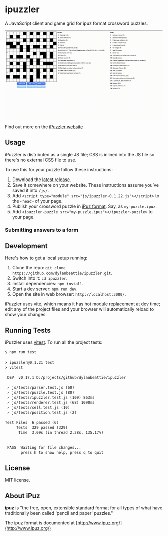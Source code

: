 # ipuzzler

A JavaScript client and game grid for ipuz format crossword puzzles.

![Demo of iPuzzler](./ipuzzler.gif)

Find out more on the [iPuzzler website](https://dylanbeattie.github.io/ipuzzler/)

## Usage

iPuzzler is distributed as a single JS file; CSS is inlined into the JS file so there's no external CSS file to use.

To use this for your puzzle follow these instructions:

1. Download the [latest release](https://github.com/dylanbeattie/ipuzzler/releases/latest).
2. Save it somewhere on your website. These instructions assume you’ve saved it into `/js/`.
3. Add `<script type="module" src="js/ipuzzler-0.1.22.js"></script>` to the `<head>` of your page.
4. Publish your crossword puzzle in [iPuz format](http://www.ipuz.org/). Say, as  `my-puzzle.ipuz`.
5. Add `<ipuzzler-puzzle src="my-puzzle.ipuz"></ipuzzler-puzzle>` to your page.

### Submitting answers to a form


## Development

Here's how to get a local setup running:

1. Clone the repo: `git clone https://github.com/dylanbeattie/ipuzzler.git`.
2. Switch into it: `cd ipuzzler`.
3. Install dependencies: `npm install`.
4. Start a dev server: `npm run dev`.
5. Open the site in web browser: `http://localhost:3000/`.

iPuzzler uses [vite](https://vitejs.dev), which means it has hot module replacement at dev time; edit any of the project files and your browser will automatically reload to show your changes. 

## Running Tests

iPuzzler uses [vitest](https://vitest.dev). To run all the project tests:

```
$ npm run test

> ipuzzler@0.1.21 test
> vitest

 DEV  v0.17.1 D:/projects/github/dylanbeattie/ipuzzler

 ✓ js/tests/parser.test.js (60)
 ✓ js/tests/puzzle.test.js (80)
 ✓ js/tests/ipuzzler.test.js (109) 863ms
 ✓ js/tests/renderer.test.js (68) 1090ms
 ✓ js/tests/cell.test.js (10)
 ✓ js/tests/position.test.js (2)

Test Files  6 passed (6)
     Tests  329 passed (329)
      Time  3.09s (in thread 2.28s, 135.17%)


 PASS  Waiting for file changes...
       press h to show help, press q to quit
```

## License

MIT license.

## About iPuz

**ipuz** is "the free, open, extensible standard format for all types of what have traditionally been called 'pencil and paper' puzzles."

The ipuz format is documented at [http://www.ipuz.org/](http://www.ipuz.org/)
